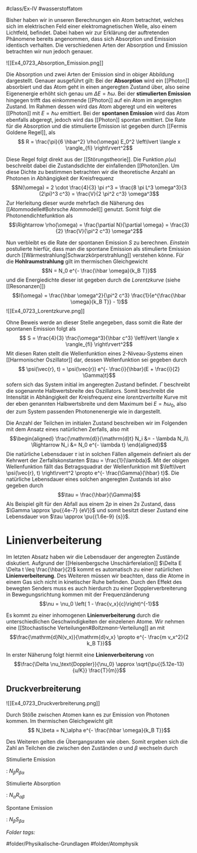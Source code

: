 #class/Ex-IV #wasserstoffatom 

Bisher haben wir in unseren Berechnungen ein Atom betrachtet, welches sich im elektrischen Feld einer elektromagnetischen Welle, also einem Lichtfeld, befindet. Dabei haben wir zur Erklärung der auftretenden Phänomene bereits angenommen, dass sich Absorption und Emission identisch verhalten. Die verschiedenen Arten der Absorption und Emission betrachten wir nun jedoch genauer.

![[Ex4_0723_Absorption_Emission.png]]

Die Absorption und zwei Arten der Emission sind in obiger Abbildung dargestellt. Genauer ausgeführt gilt:
Bei der **Absorption** wird ein [[Photon]] absorbiert und das Atom geht in einen angeregten Zustand über, also seine Eigenenergie erhöht sich genau um $\Delta E = \hbar \omega$. 
Bei der **stimulierten Emission** hingegen trifft das einkommende [[Photon]] auf ein Atom im angeregten Zustand. Im Rahmen dessen wird das Atom abgeregt und ein weiteres [[Photon]] mit $E = \hbar \omega$ emittiert. 
Bei der **spontanen Emission** wird das Atom ebenfalls abgeregt, jedoch wird das [[Photon]] spontan emittiert.
Die Rate für die Absorption und die stimulierte Emission ist gegeben durch [[Fermis Goldene Regel]], als $$
    R = \frac{\pi}{6 \hbar^2} \rho(\omega) E_0^2 \left\lvert \langle x \rangle_{fi} \right\rvert^2$$

Diese Regel folgt direkt aus der [[Störungstheorie]]. Die Funktion $\rho(\omega)$ beschreibt dabei die Zustandsdichte der einfallenden [[Photon]]en. Um diese Dichte zu bestimmen betrachten wir die theoretische Anzahl an Photonen in Abhängigkeit der Kreisfrequenz $$N(\omega) = 2 \cdot \frac{4}{3} \pi r^3 = \frac{8 \pi L^3 \omega^3}{3 (2\pi)^3 c^3} = \frac{V}{2 \pi^2 c^3} \omega^3$$ Zur Herleitung dieser wurde mehrfach die Näherung des [[Atommodelle#Bohrsche Atommodell]] genutzt. Somit folgt die Photonendichtefunktion als $$\Rightarrow \rho(\omega) = \frac{\partial N}{\partial \omega} = \frac{3}{2} \frac{V}{\pi^2 c^3} \omega^2$$

Nun verbleibt es die Rate der spontanen Emission $S$ zu berechnen. *Einstein* postulierte hierfür, dass man die spontane Emission als stimulierte Emission durch [[Wärmestrahlung|Schwarzkörperstrahlung]] verstehen könne. Für die **Hohlraumstrahlung** gilt im thermischen Gleichgewicht $$N = N_0 e^{- \frac{\hbar \omega}{k_B T}}$$ und die Energiedichte dieser ist gegeben durch die *Lorentzkurve* (siehe [[Resonanzen]]) $$I(\omega) = \frac{\hbar \omega^2}{\pi^2 c^3} \frac{1}{e^{\frac{\hbar \omega}{k_B T}} - 1}$$
![[Ex4_0723_Lorentzkurve.png]]

Ohne Beweis werde an dieser Stelle angegeben, dass somit die Rate der spontanen Emission folgt als $$
    S = \frac{4}{3} \frac{\omega^3}{\hbar c^3} \left\lvert \langle x \rangle_{fi} \right\rvert^2$$ Mit diesen Raten stellt die Wellenfunktion eines 2-Niveau-Systems einen [[Harmonischer Oszillator]] dar, dessen Wellenfunktion sei gegeben durch $$
    \psi(\vec{r}, t) = \psi(\vec{r}) e^{- \frac{i}{\hbar}(E + \frac{i}{2} \Gamma)t}$$ sofern sich das System initial im angeregten Zustand befindet. $\Gamma$ beschreibt die sogenannte Halbwertsbreite des Oszillators. Somit beschreibt die Intensität in Abhängigkeit der Kreisfrequenz eine *lorentzverteilte* Kurve mit der eben genannten Halbwertsbreite und dem Maximum bei $E = \hbar \omega_0$, also der zum System passenden Photonenenergie wie in dargestellt.

Die Anzahl der Teilchen im initialen Zustand beschreiben wir im Folgenden mit dem Ansatz eines natürlichen Zerfalls, also mit $$\begin{aligned}
        \frac{\mathrm{d}}{\mathrm{d}t} N_i &= - \lambda N_i\\
        \Rightarrow N_i &= N_0 e^{- \lambda t}
    \end{aligned}$$ Die natürliche Lebensdauer $\tau$ ist in solchen Fällen allgemein definiert als der Kehrwert der Zerfallskonstanten $\tau = \frac{1}{\lambda}$. Mit der obigen Wellenfunktion fällt das Betragsquadrat der Wellenfunktion mit $\left\lvert \psi(\vec{r}, t) \right\rvert^2 \propto e^{- \frac{\Gamma}{\hbar} t}$. Die natürliche Lebensdauer eines solchen angeregten Zustands ist also gegeben durch $$\tau = \frac{\hbar}{\Gamma}$$ Als Beispiel gilt für den Abfall aus einem $2p$ in einen $2s$ Zustand, dass $\Gamma \approx \pu{{4e-7} {eV}}$ und somit besitzt dieser Zustand eine Lebensdauer von $\tau \approx \pu{{1.6e-9} {s}}$.


# Linienverbeiterung 

Im letzten Absatz haben wir die Lebensdauer der angeregten Zustände diskutiert. Aufgrund der [[Heisenbergsche Unschärferelation]] $\Delta E \Delta t \leq \frac{\hbar}{2}$ kommt es automatisch zu einer natürlichen **Linienverbeiterung**. Des Weiteren müssen wir beachten, dass die Atome in einem Gas sich nicht in kinetischer Ruhe befinden. Durch den Effekt des bewegten Senders muss es auch hierdurch zu einer Dopplerverbreiterung in Bewegungsrichtung kommen mit der Frequenzänderung $$\nu = \nu_0 \left( 1 - \frac{v_x}{c}\right)^{-1}$$

Es kommt zu einer inhomogenen **Linienverbeiterung** durch die unterschiedlichen Geschwindigkeiten der einzelenen Atome. Wir nehmen eine [[Stochastische Verteilungen#*Boltzmann*-Verteilung]] an mit $$\frac{\mathrm{d}N(v_x)}{\mathrm{d}v_x} \propto e^{- \frac{m v_x^2}{2 k_B T}}$$

In erster Näherung folgt hiermit eine **Linienverbeiterung** von $$\frac{\Delta \nu_\text{Doppler}}{\nu_0} \approx \sqrt{\pu{{5.12e-13} {u/K}} \frac{T}{m}}$$

## Druckverbreiterung
![[Ex4_0723_Druckverbreiterung.png]]

Durch Stöße zwischen Atomen kann es zur Emission von Photonen kommen. Im thermischen Gleichgewicht gilt $$
    N_\beta = N_\alpha e^{- \frac{\hbar \omega}{k_B T}}$$

Des Weiteren gelten die Übergangsraten wie oben. Somit ergeben sich die Zahl an Teilchen die zwischen den Zuständen $\alpha$ und $\beta$ wechseln durch

Stimulierte Emission

:   $N_\beta R_{\beta \alpha}$

Stimulierte Absorption

:   $N_\alpha R_{\alpha \beta}$

Spontane Emission

:   $N_\beta S_{\beta \alpha}$



 *Folder tags:*

#folder/Physikalische-Grundlagen #folder/Atomphysik